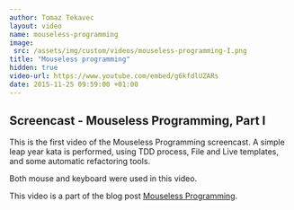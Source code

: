 ```yaml
---
author: Tomaz Tekavec
layout: video
name: mouseless-programming
image:
 src: /assets/img/custom/videos/mouseless-programming-I.png
title: "Mouseless programming"
hidden: true
video-url: https://www.youtube.com/embed/g6kfdlUZARs
date: 2015-11-25 09:59:00 +01:00
---
```



## Screencast - Mouseless Programming, Part I

This is the first video of the Mouseless Programming screencast. A simple leap year kata is performed, using TDD process, File and Live templates, and some automatic refactoring tools.

Both mouse and keyboard were used in this video.

This video is a part of the blog post [Mouseless Programming](/2015/11/25/mouseless-programming/).

